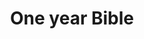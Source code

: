 ---
pid: pt372
title: One year Bible
location_transcription: Penn Treaty Park
coordinates: 
zipcode: '19134'
gen_neighborhood: River Wards
neighborhood: Port Richmond
outside_phl: 
age: '44'
age_range: 40-49
instagram: 
image_file_name: pt_372.jpg
proposal_transcription: 
topic: Religion
topic_summary: '0'
type: Other No Form
keywords_other: 
credit: Deborah Mottolo
image_labels: A bible and 3 crosses
twitter: 
facebook: 
permalink: "/monuments/pt372/"
layout: item-page
---